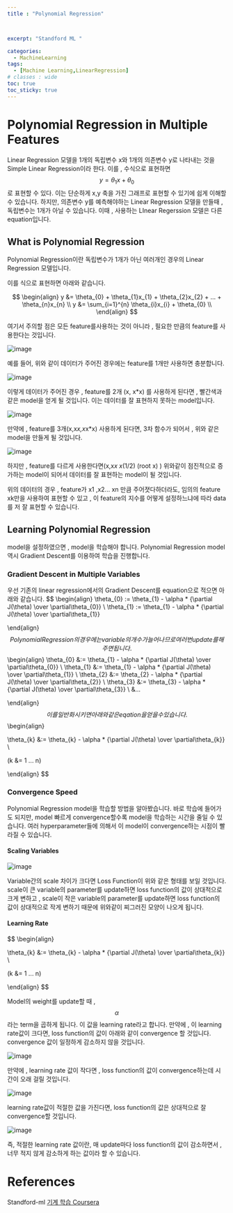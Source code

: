 ```yaml
---
title : "Polynomial Regression"



excerpt: "Standford ML "

categories:
  - MachineLearning
tags:
  - [Machine Learning,LinearRegression]
# classes : wide
toc: true
toc_sticky: true
---
```


# Polynomial Regression in Multiple Features

Linear Regression 모델을 1개의 독립변수 x와 1개의 의존변수 y로 나타내는 것을 Simple Linear Regression이라 한다. 이를 , 수식으로 표현하면  
$$
y = \theta_{1} x + \theta_{0}
$$
로 표현할 수 있다. 이는 단순하게 x,y 축을 가진 그래프로 표현할 수 있기에 쉽게 이해할 수 있습니다. 하지만, 의존변수 y를 예측해야하는 Linear Regression 모델을 만들때 , 독립변수는 1개가 아닐 수 있습니다. 이때 , 사용하는 LInear Regerssion 모델은 다른 equation입니다. 

## What is Polynomial Regression

Polynomial Regression이란 독립변수가 1개가 아닌 여러개인 경우의 Linear Regression 모델입니다.  

이를 식으로 표현하면  아래와 같습니다.


$$
\begin{align}
y &= \theta_{0} + \theta_{1}x_{1} + \theta_{2}x_{2} + ... + \theta_{n}x_{n} \\
y &= \sum_{i=1}^{n} \theta_{i}x_{i} + \theta_{0} \\
\end{align}
$$

여기서 주의할 점은 모든 feature를사용하는 것이 아니라 , 필요한 만큼의 feature를 사용한다는 것입니다.

![image](https://user-images.githubusercontent.com/50165842/170036215-31ef848c-168f-4f1d-9f17-e7c39509d458.png)

예를 들어, 위와 같이 데이터가 주어진 경우에는 feature를 1개만 사용하면 충분합니다.

![image](https://user-images.githubusercontent.com/50165842/170036527-36e28dc6-2dea-4dab-8e9e-affe47055672.png)

이렇게 데이터가 주어진 경우 , feature를 2개 (x, x*x) 를 사용하게 된다면 , 빨간색과 같은  model을 얻게 될 것입니다. 이는 데이터를 잘 표현하지 못하는 model입니다. 

![image](https://user-images.githubusercontent.com/50165842/170037696-19d8cc0f-6b60-406e-b677-682a83f1e860.png)



만약에 , feature를 3개(x,x*x,x*x*x) 사용하게 된다면, 3차 함수가 되어서 , 위와 같은  model을 만들게 될 것입니다.



![image](https://user-images.githubusercontent.com/50165842/170037425-e9b1f125-6509-4e66-ae16-905a7445b020.png)

하지만 , feature를 다르게 사용한다면(x,x*x x*(1/2) (root x) ) 위와같이 점진적으로 증가하는 model이 되어서 데이터를 잘 표현하는 model이 될 것입니다. 



위의 데이터의 경우 , feature가 x1 ,x2... xn 만큼 주어졋다하더라도, 임의의 feature xk만을 사용하여 표현할 수 있고 , 이 feature의 지수를 어떻게 설정하느냐에 따라 data를 저 잘 표현할 수 있습니다.



## Learning Polynomial Regression 

model을 설정하였으면 ,  model을 학습해야 합니다. Polynomial Regression model 역시 Gradient Descent를 이용하여 학습을 진행합니다.

### Gradient Descent in Multiple Variables

우선 기존의 linear regression에서의 Gradient Descent를 equation으로 적으면 아래와 같습니다.
$$
\begin{align}
\theta_{0} := \theta_{1} - \alpha * {\partial J(\theta) \over \partial\theta_{0}} \\
\theta_{1} :=  \theta_{1} - \alpha * {\partial J(\theta) \over \partial\theta_{1}}

\end{align}
$$
Polynomial Regression의 경우에는 variable의 개수가 늘어나므로 여러번 update를 해주면 됩니다.
$$
\begin{align}
\theta_{0} &:= \theta_{1} - \alpha * {\partial J(\theta) \over \partial\theta_{0}} \\
\theta_{1} &:=  \theta_{1} - \alpha * {\partial J(\theta) \over \partial\theta_{1}} \\
\theta_{2} &:=  \theta_{2} - \alpha * {\partial J(\theta) \over \partial\theta_{2}} \\
\theta_{3} &:=  \theta_{3} - \alpha * {\partial J(\theta) \over \partial\theta_{3}} \\
&...


\end{align}
$$
이를 일반화시키면 아래와 같은 eqation을 얻을 수 있습니다.
$$
\begin{align}

\theta_{k} &:=  \theta_{k} - \alpha * {\partial J(\theta) \over \partial\theta_{k}} \\

(k &= 1 ... n)

\end{align}
$$


### Convergence Speed

Polynomial Regression model을 학습할 방법을 알아봤습니다. 바로 학습에 들어가도 되지만, model 빠르게 convergence할수록 model을 학습하는 시간을 줄일 수 있습니다. 여러 hyperparameter들에 의해서 이 model이 convergence하는 시점이 빨라질 수 있습니다. 

#### Scaling Variables

![image](https://user-images.githubusercontent.com/50165842/170268003-1fd87952-68ed-492f-9ba4-e0169e7117ae.png)

Variable간의 scale 차이가 크다면 Loss Function이  위와 같은 형태를 보일 것입니다.  scale이 큰 variable의  parameter를 update하면 loss function의 값이 상대적으로 크게 변하고 , scale이 작은 variable의 parameter를 update하면 loss function의 값이 상대적으로 작게  변하기 때문에 위와같이 찌그러진 모양이 나오게 됩니다. 

#### Learning Rate

$$
\begin{align}

\theta_{k} &:=  \theta_{k} - \alpha * {\partial J(\theta) \over \partial\theta_{k}} \\

(k &= 1 ... n)

\end{align}
$$

Model의 weight를 update할 때  , $$\alpha$$ 라는 term을 곱하게 됩니다. 이 값을 learning rate라고 합니다. 만약에  , 이 learning rate값이 크다면,  loss function의 값이 아래와 같이 convergence 할 것입니다. convergence 값이 일정하게 감소하지 않을 것입니다.



![image](https://user-images.githubusercontent.com/50165842/171631540-d4abe530-7f8d-4327-bc79-462b28a0f437.png)

만약에 , learning rate 값이 작다면 , loss function의 값이 convergence하는데 시간이 오래 걸릴 것입니다.

![image](https://user-images.githubusercontent.com/50165842/171632233-0ca16407-0ddd-4db1-903e-ea386539c8d6.png)

learning rate값이 적절한 값을 가진다면, loss function의 값은 상대적으로 잘 convergence할 것입니다.



![image](https://user-images.githubusercontent.com/50165842/171632544-af33dc99-875b-4b16-899f-62bbd3e2da6f.png)

즉, 적절한 learning rate 값이란, 매 update마다 loss function의 값이 감소하면서 , 너무 적지 않게 감소하게 하는 값이라 할 수 있습니다. 



# References

Standford-ml [기계 학습  Coursera](https://www.coursera.org/learn/machine-learning)





